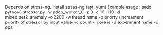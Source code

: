 Depends on stress-ng. Install stress-ng (apt, yum) 
Example usage : 
sudo python3 stressor.py -w pdcp_worker_0 -p 0 -c 16 -i 10 -d mixed_set2_anomaly -o 2200
-w thread name
-p priorty (increament priority of stressor by input value)
-c count
-i core id
-d experiment name
-o ops 
